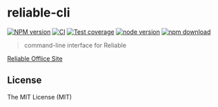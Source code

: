 # reliable-cli

[![NPM version][npm-image]][npm-url]
[![CI][CI-image]][CI-url]
[![Test coverage][codecov-image]][codecov-url]
[![node version][node-image]][node-url]
[![npm download][download-image]][download-url]

[npm-image]: https://img.shields.io/npm/v/reliable-cli.svg
[npm-url]: https://npmjs.org/package/reliable-cli
[CI-image]: https://github.com/macacajs/reliable-cli/actions/workflows/ci.yml/badge.svg
[CI-url]: https://github.com/macacajs/reliable-cli/actions/workflows/ci.yml
[codecov-image]: https://img.shields.io/codecov/c/github/macacajs/reliable-cli.svg
[codecov-url]: https://codecov.io/gh/macacajs/reliable-cli
[node-image]: https://img.shields.io/badge/node.js-%3E=_8-green.svg
[node-url]: http://nodejs.org/download/
[download-image]: https://img.shields.io/npm/dm/reliable-cli.svg
[download-url]: https://npmjs.org/package/reliable-cli

> command-line interface for Reliable

[Reliable Offlice Site](//macacajs.github.io/reliable)

## License

The MIT License (MIT)
